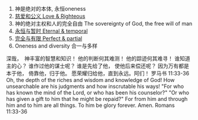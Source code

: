 1. 神是绝对的本体, 永恒oneness
1. [慈爱和公义 Love & Righteous](love.md)
1. 神的绝对主权和人的完全自由 The sovereignty of God, the free will of man
1. [永恒与暂时 Eternal & temporal](eternal.md)
1. [完全与有限 Perfect & partial](perfect.md)
1. Oneness and diversity 合一与多样

深哉，　神丰富的智慧和知识！ 他的判断何其难测！ 他的踪迹何其难寻！  谁知道主的心？ 谁作过他的谋士呢？  谁是先给了他， 使他后来偿还呢？  因为万有都是本于他， 倚靠他，归于他。 愿荣耀归给他，直到永远。阿们！
罗马书 11:33‭-‬36  
Oh, the depth of the riches and wisdom and knowledge of God! How unsearchable are his judgments and how inscrutable his ways! "For who has known the mind of the Lord, or who has been his counselor?" "Or who has given a gift to him that he might be repaid?" For from him and through him and to him are all things. To him be glory forever. Amen.
Romans 11:33‭-‬36  
